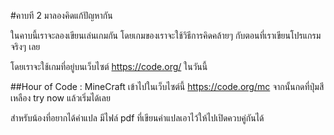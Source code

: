 #คาบที 2 มาลองคิดแก้ปัญหากัน

ในคาบนี้เราจะลองเขียนเล่นเกมกัน โดยเกมของเราจะใช้วิธีการคิดคล้ายๆ กับตอนที่เราเขียนโปรแกรมจริงๆ เลย

โดยเราจะใช้เกมที่อยู่บนเว็บไซต์ https://code.org/ ในวันนี้

##Hour of Code : MineCraft
เข้าไปในเว็บไซต์นี้ https://code.org/mc จากนั้นกดที่ปุ่มสีเหลือง try now แล้วเริ่มได้เลย

สำหรับน้องที่อยากได้คำแปล มีไฟล์ pdf ที่เขียนคำแปลเอาไว้ให้ไปเปิดควบคู่กันได้
